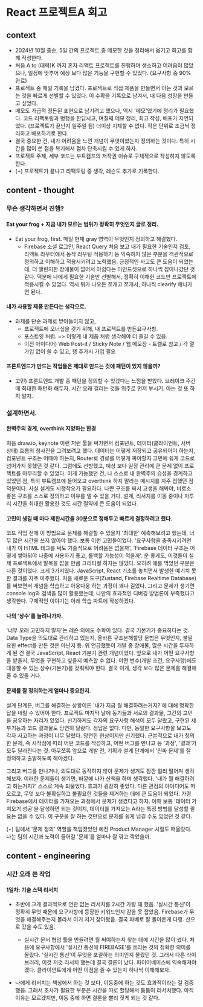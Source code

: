 # React 프로젝트A 회고

## context
- 2024년 10월 중순, 5일 간의 프로젝트 중 메모한 것을 정리해서 옮기고 회고를 함께 작성한다.
- 처음 A to (대략)K 까지 혼자 리액트 프로젝트를 진행하며 생소하고 어려움이 많았으나, 일정에 맞추어 예상 보다 많은 기능을 구현할 수 있었다. (요구사항 중 90% 완료)
- 프로젝트 중 매일 기록을 남겼다. 프로젝트로 직접 제품을 만들면서 아는 것과 모르는 것을 빠르게 선별할 수 있었다. 이 수확을 기록으로 남겨서, 내 다음 성장을 만들고 싶었다.
- 메모도 가급적 정돈된 표현으로 남기려고 했으나, 역시 '메모'였기에 정리가 필요했다. 코드 리팩토링과 병행을 한답시고, 며칠째 메모 정리, 회고 작성, 배포가 지연되었다. (프로젝트가 끝난지 일주일 됨) 더이상 지체할 수 없다. 작은 단위로 조금씩 정리하고 배포하기로 한다.
- 결국 중요한 건, 내가 어려움을 느낀 개념이 무엇이었는지 정의하는 것이다. 특히 시간을 많이 쓴 점을 복기해서 점차 단축시킬 수 있게 하자.
- 프로젝트 주제, 세부 코드는 부트캠프의 저작권 이슈로 구체적으로 작성하지 않도록 한다.
- (+) 프로젝트가 끝나고 리팩토링 중 생각, 레슨도 추가로 기록한다.

## content - thought

### 무슨 생각하면서 진행?

#### Eat your frog + 지금 내가 모르는 범위가 정확히 무엇인지 글로 정리.
- Eat your frog, first. 매일 현재 gray 영역이 무엇인지 정의하고 해결했다.
  - Firebase 소셜 로그인, React Query 처음 보고 내가 필요한 기술인지 검토, 리액트 라우터에서 동작 라우팅 적용하기 등 익숙하지 않은 부분을 객관적으로 정의하고 이해하고 적용시키려고 노력했음. 긍정적인 사고도 큰 도움이 되었는데, 더 챌린지한 장애물이 없어서 아쉽다는 마인드셋으로 하나씩 잡아나갔단 것 같다. 덕분에 나에게 필요한 기술만 선별해서, 정확히 이해한 코드만 프로젝트에 적용시킬 수 있었다. 역시 뭐가 나오든 쪼개고 쪼개서, 하나씩 clearify 해나가면 된다.

#### 내가 사용할 제품 만든다는 생각으로.
- 과제를 단순 과제로 받아들이지 않고,
  - 프로젝트에 오너십을 갖기 위해, 내 프로젝트를 만든요구사항.
  - 포스트잇 처럼. => 이렇게 내 제품 처럼 생각해야 더 즐길 수 있음.
  - 이전 아이디어) Web Post-it / Sticky Note / 웹 메모장 - 트렐로 참고 / 각 열 가입 없이 쓸 수 있고, 행 추가시 가입 필요

#### 프론트엔드가 만드는 작업들은 제대로 만드는 것에 패턴이 있지 않을까?
- 고민) 프론트엔드 개발 중 패턴을 정의할 수 있겠다는 느낌을 받았다. 브레이크 주간 때 최대한 패턴화 해두자. 시간 오래 걸리는 것들 위주로 먼저 부시기. 아는 것 또 하지 말자.

### 설계하면서.

#### 완벽주의 경계, overthink 지양하는 환경
처음 draw.io, keynote 이런 저런 툴을 써가면서 컴포넌트, 데이터(클라이언트, 서버 상태) 흐름의 청사진을 그려보려고 했다. 데이터는 어떻게 저장되고 공유되어야 하는지, 컴포넌트 구조는 어때야 하는지, Router로 경로를 어떻게 짜야할지 고민에 쉽게 코드로 넘어가지 못했던 것 같다. 그럼에도 선방했고, 예상 보다 일정 관리에 큰 문제 없이 프로젝트를 마무리할 수 있었다. 이게 가능했던 건, 나 스스로 내 완벽주의 습성을 경계하고 있었던 점, 특히 부트캠프에 들어오고 overthink 하지 말라는 메시지를 자주 접했던 점 덕분이다. 사실 설계도 시행착오가 필요하다. 나쁜 구조를 짜서 고생을 해봐야, 비로소 좋은 구조를 스스로 정의하고 이유를 댈 수 있을 거다. 설계, 리서치를 이동 중이나 자투리 시간을 최대한 활용한 것도 시간 절약에 큰 도움이 되었다.

#### 고민이 생길 때 마다 제한시간을 30분으로 정해두고 빠르게 결정하려고 했다.
코드 작업 전에 이 방법으로 문제를 해결할 수 있을지 '최대한' 예측해보려고 했는데, 너무 많은 시간을 쓰지 않아야 했다. 보통 이런 고민들이었다. '요구사항을 충족시키려면 내가 이 HTML 태그를 써도 기술적으로 어려움은 없을까', 'Firebase 데이터 구조는 어떻게 쌓아둬야 나중에 사용하기 좋고, 롤백할 가능성이 적을까'. 운 좋게도, 이것들이 실제 프로젝트에서 발목을 잡을 만큼 크리티컬 하지는 않았다. 오히려 애를 먹었던 부분은 다른 것이었다. 크게 3가지였다. JavaScript, React 기초를 놓치면서 발생한 예기치 못한 결과를 자주 마주했다. 처음 새로운 도구(Zustand, Firebase Realtime Database)를 써보면서 개념을 학습하고 아웅다웅 하는 과정이 꽤나 길었다. 그리고 문제가 생기면 console.log와 검색을 많이 활용했는데, 나만의 효과적인 디버깅 방법론이 부족했다고 생각한다. 구체적인 이야기는 아래 학습 파트에 작성하겠다.

#### 나의 '상수'를 늘려나가자.
'너무 오래 고민하지 말자'는 레슨 외에도 수확이 있다. 결국 기본기가 중요하다는 것. Data Type을 의도대로 관리하고 있는지, 올바른 구조분해할당 문법은 무엇인지, 불필요한 effect를 만든 것은 아닌지 등. 위 언급했듯이 개발 중 장애물, 많은 시간을 투자하게 된 건 결국 JavaScript, React 기본기 관련 개념이었다. 앞으로 내가 어떤 요구사항을 받을지, 무엇을 구현하고 싶을지 예측할 수 없다. 어떤 변수(개발 조건, 요구사항)에도 대응할 수 있는 상수(기본기)를 갖춰둬야 한다. 결국 이게, 생각 보다 많은 문제를 해결해줄 수 있을 거다.

#### 문제를 잘 정의하는게 얼마나 중요한지.
설계 단계든, 버그를 해결하는 상황이든 '내가 지금 뭘 해결하려는거지?'에 대해 명확한 답을 내릴 수 있어야 한다. 프로젝트 마지막 날에 동기들과 서로의 결과물, 그간의 고민을 공유하는 자리가 있었다. 신기하게도 각자의 요구사항 해석이 모두 달랐고, 구현된 세부기능과 코드 결과물도 당연히 달랐다. 정답은 없다. 다만, 동일한 요구사항을 보고도 각자 사고하는 과정이 너무 달랐다. 당연한 현상이지만 신기했다. 근본적으로 내가 정의한 문제, 즉 시작점에 따라 어떤 코드를 작성하고, 어떤 버그를 만나고 등 '과정', '결과'가 모두 달라진다는 것. 아무쪼록 앞으로 개발 전, 기획과 설계 단계에서 '진짜 문제'를 잘 정의하고 출발하도록 해야겠다.

그리고 버그를 만나거나, 의도대로 동작하지 않아 문제가 생겨도 잠깐 멀리 떨어져 생각해보자. 이러한 문제들이 생기면, 바깥에 나가 산책을 하며 생각했다. '내가 뭘 해결하려고 하는거지?' 스스로 계속 되물었다. 효과가 굉장히 좋았다. 다른 관점의 아이디어도 떠오르고, 무엇 보다 불확실하고 불필요한 것들을 제거하는 데에 큰 도움이 되었다. 가령 Firebase에서 데이터를 가져오는 과정에서 문제가 생겼다고 하자. 이때 보통 '데이터 가져오기 성공'을 달성하면 되는 것이지, 데이터를 가져오는 A라는 특정 방법를 달성할 필요는 없을 수 있다. 이 구분을 잘 하는 것만으로 문제를 쉽게 넘길 수도 있었던 것 같다.

(+) 팀에서 '문제 정의' 역할을 책임졌었던 예전 Product Manager 시절도 떠올랐다. 나는 팀의 시간과 노력이 들어갈 '문제'를 얼마나 잘 깎고 깎았을까.

## content - engineering

### 시간 오래 쓴 작업

#### 1일차: 기술 스택 리서치
- 초반에 크게 결과적으로 연관 없는 리서치를 2시간 가량 꽤 했음. '실시간 통신'이 정확히 무엇 때문에 요구사항에 등장한 키워드인지 감을 못 잡았음. Firebase가 무엇을 해결해주는지 몰라서 이거 저거 찾아봤음. 결국 파베로 잘 돌아온게 다행. 산으로 갔을 수도 있음.
  - 실시간 문서 협업 툴을 만들려면 뭘 써야하는지 찾는 데에 시간을 많이 썼다. 처음에 요구사항에서 '실시간 통신에 FIREBASE'를 쓰라는 것의 정확한 의미를 몰랐다. '실시간 통신'이 무엇을 포괄하는 의미인지 몰랐던 것. 그래서 다른 라이브러리, 이것 저것 리서치 했는데 결국 결론이 났다. 파이어베이스에 익숙해져야겠다. 클라이언트에게 어떤 이점을 줄 수 있는지 하나씩 이해해보자.

- 나에게 리서치는 책상에서 하는 것 보다, 이동중에 하는 것도 효과적이라는 걸 검증했음. 그래서 조사가 필요한 부분은 시간을 따로 할당해서 틈틈이 리서치했다. 아직 이유는 모르겠지만, 이동 중에 하면 결론을 빨리 짓게 되는 것 같다.

